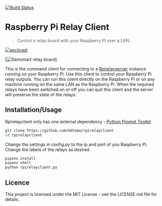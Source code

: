 [![Build Status](https://travis-ci.com/mdtomo/rpirelayclient.svg?branch=master)](https://travis-ci.com/mdtomo/rpirelayclient)

# Raspberry Pi Relay Client
> Control a relay board with your Raspberry Pi over a LAN.

[![asciicast](https://asciinema.org/a/z979cWHltHho7pbq4g9ac7htO.svg)](https://asciinema.org/a/z979cWHltHho7pbq4g9ac7htO)

[![Sainsmart relay board](https://github.com/mdtomo/rpirelayclient/relays.gif)]

This is the command client for connecting to a [Rpirelayserver](https://github.com/mdtomo/rpirelayserver) instance running on your Raspberry Pi. Use this client to control your Raspberry Pi relay outputs. You can run this client directly on the Raspberry Pi or on any machine running on the same LAN as the Raspberry Pi. When the required relays have been switched on or off you can quit this client and the server will preserve the state of the relays.

## Installation/Usage
Rpirelayclient only has one external dependency - [Python Prompt Toolkit](https://github.com/prompt-toolkit/python-prompt-toolkit)

```sh
git clone https://github.com/mdtomo/rpirelayclient
cd rpirelayclient
```

Change the settings in config.py to the ip and port of you Raspberry Pi. Change the labels of the relays as desired.

```sh
pipenv install
pipenv shell
python rpirelayclient.py
```

## Licence
This project is licensed under the MIT License - see the LICENSE.md file for details.
